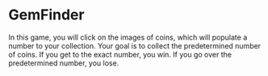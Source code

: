 # GemFinder

In this game, you will click on the images of coins, which will populate a number to your collection. 
Your goal is to collect the predetermined number of coins. If you get to the exact number, you win. If you go over the predetermined number, you lose.